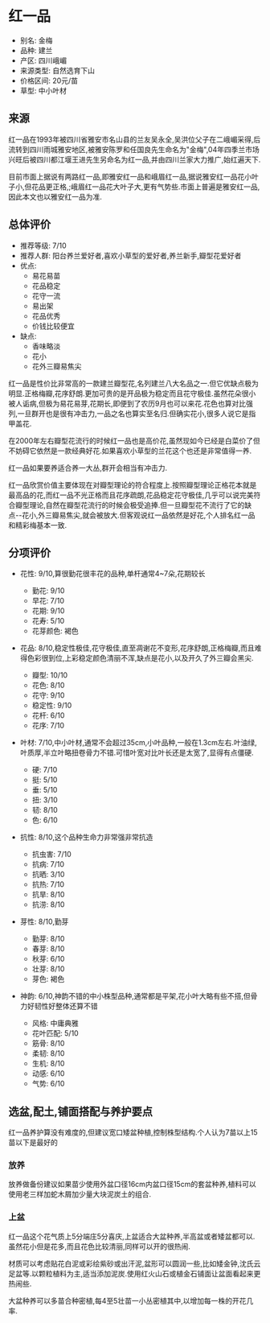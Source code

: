 # 红一品

+ 别名: 金梅
+ 品种: 建兰
+ 产区: 四川峨嵋
+ 来源类型: 自然选育下山
+ 价格区间: 20元/苗
+ 草型: 中小叶材

## 来源

红一品在1993年被四川省雅安市名山县的兰友吴永全,吴洪位父子在二峨嵋采得,后流转到四川雨城雅安地区,被雅安陈罗和任国良先生命名为"金梅",04年四季兰市场兴旺后被四川都江堰王进先生另命名为红一品,并由四川兰家大力推广,始红遍天下.

目前市面上据说有两路红一品,即雅安红一品和峨眉红一品,据说雅安红一品花小叶子小,但花品更正格,;峨眉红一品花大叶子大,更有气势些.市面上普遍是雅安红一品,因此本文也以雅安红一品为准.

## 总体评价

+ 推荐等级: 7/10
+ 推荐人群: 阳台养兰爱好者,喜欢小草型的爱好者,养兰新手,瓣型花爱好者
+ 优点:
    + 易花易苗
    + 花品稳定
    + 花守一流
    + 易出架
    + 花品优秀
    + 价钱比较便宜
+ 缺点:
    + 香味略淡
    + 花小
    + 花外三瓣易焦尖

红一品是性价比非常高的一款建兰瓣型花,名列建兰八大名品之一.但它优缺点极为明显.正格梅瓣,花序舒朗.更加可贵的是开品极为稳定而且花守极佳.虽然花朵很小被人诟病,但极为易花易芽,花期长,即便到了农历9月也可以来花.花色也算对比强列,一旦群开也是很有冲击力,一品之名也算实至名归.但确实花小,很多人说它是指甲盖花.

在2000年左右瓣型花流行的时候红一品也是高价花,虽然现如今已经是白菜价了但不妨碍它依然是一款经典好花.如果喜欢小草型的兰花这个也还是非常值得一养.

红一品如果要养适合养一大丛,群开会相当有冲击力.

红一品欣赏价值主要体现在对瓣型理论的符合程度上.按照瓣型理论正格花本就是最高品的花,而红一品不光正格而且花序疏朗,花品稳定花守极佳,几乎可以说完美符合瓣型理论,自然在瓣型花流行的时候会极受追捧.但一旦瓣型花不流行了它的缺点--花小,外三瓣易焦尖,就会被放大.但客观说红一品依然是好花,个人排名红一品和精彩梅基本一致.

## 分项评价

+ 花性: 9/10,算很勤花很丰花的品种,单杆通常4~7朵,花期较长
    + 勤花: 9/10
    + 早花: 7/10
    + 花期: 9/10
    + 花寿: 5/10
    + 花芽颜色: 褐色

+ 花品: 8/10,稳定性极佳,花守极佳,直至凋谢花不变形,花序舒朗,正格梅瓣,而且难得色彩很到位,上彩稳定颜色清丽不浑,缺点是花小,以及开久了外三瓣会黑尖.
    + 瓣型: 10/10
    + 花色: 8/10
    + 花守: 9/10
    + 稳定性: 9/10
    + 花杆: 6/10
    + 花序: 7/10

+ 叶材: 7/10,中小叶材,通常不会超过35cm,小叶品种,一般在1.3cm左右.叶油绿,叶质厚,半立叶略扭卷骨力不错.可惜叶宽对比叶长还是太宽了,显得有点僵硬.
    + 硬: 7/10
    + 挺: 5/10
    + 垂: 5/10
    + 扭: 3/10
    + 韧: 8/10
    + 色: 6/10

+ 抗性: 8/10,这个品种生命力非常强非常抗造
    + 抗虫害: 7/10
    + 抗病: 7/10
    + 抗晒: 3/10
    + 抗热: 7/10
    + 抗旱: 8/10
    + 抗涝: 8/10

+ 芽性: 8/10,勤芽
    + 勤芽: 8/10
    + 春芽: 8/10
    + 秋芽: 6/10
    + 壮芽: 8/10
    + 芽色: 褐色

+ 神韵: 6/10,神韵不错的中小株型品种,通常都是平架,花小叶大略有些不搭,但骨力好韧性好整体还算不错
    + 风格: 中庸典雅
    + 花叶匹配: 5/10
    + 筋骨: 8/10
    + 柔韧: 8/10
    + 生机: 8/10
    + 动感: 6/10
    + 气势: 6/10

## 选盆,配土,铺面搭配与养护要点

红一品养护算没有难度的,但建议宽口矮盆种植,控制株型结构.个人认为7苗以上15苗以下是最好的

### 放养

放养做备份建议如果苗少使用外盆口径16cm内盆口径15cm的套盆种养,植料可以使用老三样加蛇木屑加少量大块泥炭土的组合.

### 上盆

红一品这个花气质上5分端庄5分喜庆,上盆适合大盆种养,半高盆或者矮盆都可以.虽然花小但是花多,而且花色比较清丽,同样可以开的很热闹.

材质可以考虑贴花白泥或彩绘紫砂或出汗泥,盆形可以圆润一些,比如矮金钟,沈氏云足盆等.以颗粒植料为主,适当添加泥炭.使用红火山石或植金石铺面让盆面看起来更热闹些.

大盆种养可以多苗合种密植,每4至5壮苗一小丛密植其中,以增加每一株的开花几率.